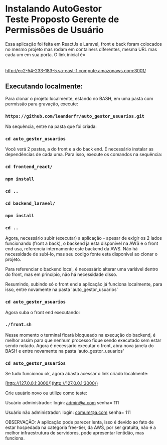 # Instalando AutoGestor <br>Teste Proposto Gerente de Permissões de Usuário 

Essa aplicação foi feita em ReactJs e Laravel, front e back foram colocados no mesmo projeto mas rodam em containers diferentes, mesma URL mas cada um em sua porta. O link inicial é=<br><br>  
<a href="http://ec2-54-233-183-5.sa-east-1.compute.amazonaws.com:3001/" target="_blank">
    <span style='font-size:20px'>http://ec2-54-233-183-5.sa-east-1.compute.amazonaws.com:3001/</span>
</a>

## Executando localmente:

Para clonar o projeto localmente, estando no BASH, em uma pasta com permissão para gravação, execute:

### `https://github.com/leanderfr/auto_gestor_usuarios.git`

Na sequência, entre na pasta que foi criada:

### `cd auto_gestor_usuarios`

Você verá 2 pastas, a do front e a do back end. É necessário instalar as dependências de cada uma. Para isso, execute os comandos na sequência:

### `cd frontend_react/`
### `npm install`
### `cd ..`
### `cd backend_laravel/`
### `npm install`
### `cd ..`

Agora, necessário subir (executar) a aplicação - apesar de exigir os 2 lados funcionando (front a back), o backend ja esta disponível na AWS e o front end usa, referencia internamente este backend da AWS.  Não há necessidade de subí-lo, mas seu codigo fonte esta disponivel ao clonar o projeto.

Para referenciar o backend local, é necessário alterar uma variável dentro do front, mas em princípio, não há necessidade disso.

Resumindo, subindo só o front end a aplicação já funciona localmente, para isso, entre novamente na pasta 'auto_gestor_usuarios'

### `cd auto_gestor_usuarios`

Agora suba o front end executando: 

### `./front.sh`

Nesse momento o terminal ficará bloqueado na execução do backend, é melhor assim para que nenhum processo fique sendo executado sem estar sendo notado.
Agora é necessário executar o front, abra nova janela do BASH e entre novamente na pasta 'auto_gestor_usuarios'

### `cd auto_gestor_usuarios`

Se tudo funcionou ok, agora abasta acessar o link criado localmente:

[http://127.0.0.1:3000/](http://127.0.0.1:3000/)



Crie usuário novo ou utilize como teste:

Usuário administrador:    login:   admin@a.com         senha= 111

Usuário não administrador:    login:   comum@a.com         senha= 111

OBSERVAÇÂO:  A aplicação pode parecer lenta, isso é devido ao fato de estar hospedada na categoria free-tier, da AWS, por ser gratuita, não é a melhor infraestrutura de servidores, pode apresentar lentidão, mas funciona.